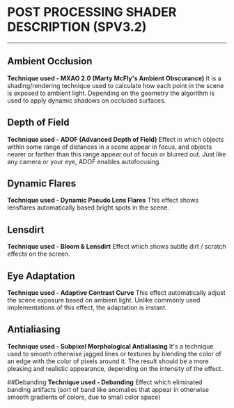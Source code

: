 # POST PROCESSING SHADER DESCRIPTION (SPV3.2)
--------------------------------------------
## Ambient Occlusion
**Technique used - MXAO 2.0 (Marty McFly's Ambient Obscurance)**
It is a shading/rendering technique used to calculate how each point in the scene is exposed to ambient light. Depending on the geometry the algorithm is used to apply dynamic shadows on occluded surfaces.

## Depth of Field
**Technique used - ADOF (Advanced Depth of Field)**
Effect in which objects within some range of distances in a scene appear in focus, and objects nearer or farther than this range appear out of focus or blurred out. Just like any camera or your eye, ADOF enables autofocusing.

## Dynamic Flares
**Technique used - Dynamic Pseudo Lens Flares**
This effect shows lensflares automatically based bright spots in the scene.

## Lensdirt
**Technique used - Bloom & Lensdirt**
Effect which shows subtle dirt / scratch effects on the screen.

## Eye Adaptation
**Technique used - Adaptive Contrast Curve**
This effect automatically adjust the scene exposure based on ambient light. Unlike commonly used implementations of this effect, the adaptation is instant.

## Antialiasing
**Technique used - Subpixel Morphological Antialiasing**
It's a technique used to smooth otherwise jagged lines or textures by blending the color of an edge with the color of pixels around it. The result should be a more pleasing and realistic appearance, depending on the intensity of the effect.

##Debanding
**Technique used - Debanding**
Effect which eliminated banding artifacts (sort of band like anomalies that appear in otherwise smooth gradients of colors, due to small color space)